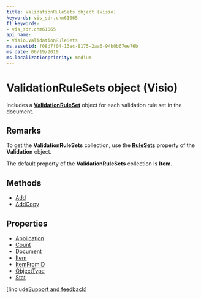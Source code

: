 ```yaml
---
title: ValidationRuleSets object (Visio)
keywords: vis_sdr.chm61065
f1_keywords:
- vis_sdr.chm61065
api_name:
- Visio.ValidationRuleSets
ms.assetid: f08d7f04-13ec-8175-2aa6-94b0b67ee76b
ms.date: 06/19/2019
ms.localizationpriority: medium
---
```



# ValidationRuleSets object (Visio)

Includes a **[ValidationRuleSet](Visio.ValidationRuleSet.md)** object for each validation rule set in the document.


## Remarks

To get the **ValidationRuleSets** collection, use the **[RuleSets](Visio.Validation.RuleSets.md)** property of the **Validation** object.

The default property of the **ValidationRuleSets** collection is **Item**.

## Methods

- [Add](Visio.ValidationRuleSets.Add.md)
- [AddCopy](Visio.ValidationRuleSets.AddCopy.md)

## Properties

- [Application](Visio.ValidationRuleSets.Application.md)
- [Count](Visio.ValidationRuleSets.Count.md)
- [Document](Visio.ValidationRuleSets.Document.md)
- [Item](Visio.ValidationRuleSets.Item.md)
- [ItemFromID](Visio.ValidationRuleSets.ItemFromID.md)
- [ObjectType](Visio.ValidationRuleSets.ObjectType.md)
- [Stat](Visio.ValidationRuleSets.Stat.md)


[!include[Support and feedback](~/includes/feedback-boilerplate.md)]